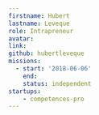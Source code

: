 ```yaml
---
firstname: Hubert
lastname: Leveque
role: Intrapreneur
avatar:
link:
github: hubertleveque
missions:
  - start: '2018-06-06'
    end:
    status: independent
startups:
    - competences-pro
---
```


